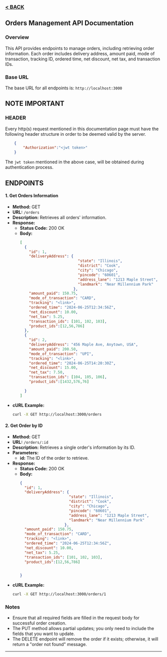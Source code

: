 ### [< BACK](../ReadMe.md)
## Orders Management API Documentation

### Overview

This API provides endpoints to manage orders, including retrieving order information. Each order includes delivery address, amount paid, mode of transaction, tracking ID, ordered time, net discount, net tax, and transaction IDs.

### Base URL

The base URL for all endpoints is: `http://localhost:3000`
## NOTE IMPORTANT 
### HEADER
Every http(s) request mentioned in this documentation page must have the following header structure in order to be deemed valid by the server. 
```json
    {
        "Authorization":"<jwt token>"
    }
```
The ```jwt token``` mentioned in the above case, will be obtained during authentication process.

## ENDPOINTS

#### 1. Get Orders Information

- **Method:** GET
- **URL:** `/orders`
- **Description:** Retrieves all orders' information.
- **Response:**
  - **Status Code:** 200 OK
  - **Body:**
    ```json
    [
      {
        "id": 1,
        "deliveryAddress": {
                              "state": "Illinois",
                              "district": "Cook",
                              "city": "Chicago",
                              "pincode": "60601",
                              "address_lane": "1213 Maple Street",
                              "landmark": "Near Millennium Park"
                            },
        "amount_paid": 150.75,
        "mode_of_transaction": "CARD",
        "tracking": "<link>",
        "ordered_time": "2024-06-25T12:34:56Z",
        "net_discount": 10.00,
        "net_tax": 5.25,
        "transaction_ids": [101, 102, 103],
        "product_ids":[12,56,786]
      },
      {
        "id": 2,
        "deliveryAddress": "456 Maple Ave, Anytown, USA",
        "amount_paid": 200.50,
        "mode_of_transaction": "UPI",
        "tracking": "<link>",
        "ordered_time": "2024-06-25T14:20:30Z",
        "net_discount": 15.00,
        "net_tax": 7.50,
        "transaction_ids": [104, 105, 106],
        "product_ids":[1432,576,76]
      
      }
    ]
    ```
- **cURL Example:**
  ```bash
  curl -X GET http://localhost:3000/orders
  ```

#### 2. Get Order by ID

- **Method:** GET
- **URL:** `/orders/:id`
- **Description:** Retrieves a single order's information by its ID.
- **Parameters:**
  - **id:** The ID of the order to retrieve.
- **Response:**
  - **Status Code:** 200 OK
  - **Body:**
    ```json
    {
      "id": 1,
      "deliveryAddress": {
                          "state": "Illinois",
                          "district": "Cook",
                          "city": "Chicago",
                          "pincode": "60601",
                          "address_lane": "1213 Maple Street",
                          "landmark": "Near Millennium Park"
                        },
      "amount_paid": 150.75,
      "mode_of_transaction": "CARD",
      "tracking": "<link>",
      "ordered_time": "2024-06-25T12:34:56Z",
      "net_discount": 10.00,
      "net_tax": 5.25,
      "transaction_ids": [101, 102, 103],
      "product_ids":[12,56,786]

      
    }
    ```
- **cURL Example:**
  ```bash
  curl -X GET http://localhost:3000/orders/1
  ```

### Notes

- Ensure that all required fields are filled in the request body for successful order creation.
- The PUT method allows partial updates; you only need to include the fields that you want to update.
- The DELETE endpoint will remove the order if it exists; otherwise, it will return a "order not found" message.

---